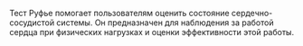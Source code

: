 Тест Руфье помогает пользователям оценить состояние сердечно-сосудистой системы. Он предназначен для наблюдения за работой сердца при физических нагрузках и оценки эффективности этой работы.
